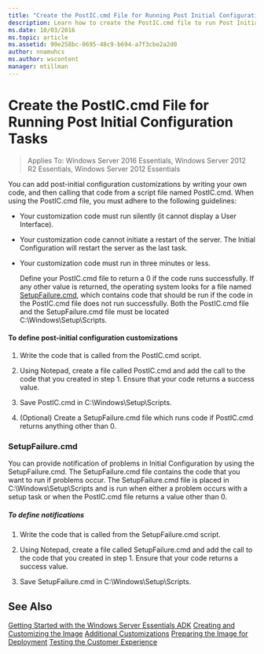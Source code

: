 ```yaml
---
title: "Create the PostIC.cmd File for Running Post Initial Configuration Tasks"
description: Learn how to create the PostIC.cmd file to run Post Initial Configuration tasks for Windows Server Essentials.
ms.date: 10/03/2016
ms.topic: article
ms.assetid: 99e258bc-0695-48c9-b694-a7f3cbe2a2d0
author: nnamuhcs
ms.author: wscontent
manager: mtillman
---
```


# Create the PostIC.cmd File for Running Post Initial Configuration Tasks

>Applies To: Windows Server 2016 Essentials, Windows Server 2012 R2 Essentials, Windows Server 2012 Essentials

You can add post-initial configuration customizations by writing your own code, and then calling that code from a script file named PostIC.cmd. When using the PostIC.cmd file, you must adhere to the following guidelines:

- Your customization code must run silently (it cannot display a User Interface).

- Your customization code cannot initiate a restart of the server. The Initial Configuration will restart the server as the last task.

- Your customization code must run in three minutes or less.

  Define your PostIC.cmd file to return a 0 if the code runs successfully. If any other value is returned, the operating system looks for a file named [SetupFailure.cmd](Create-the-PostIC.cmd-File-for-Running-Post-Initial-Configuration-Tasks.md#BKMK_SetupFailure), which contains code that should be run if the code in the PostIC.cmd file does not run successfully. Both the PostIC.cmd file and the SetupFailure.cmd file must be located C:\Windows\Setup\Scripts.

#### To define post-initial configuration customizations

1.  Write the code that is called from the PostIC.cmd script.

2.  Using Notepad, create a file called PostIC.cmd and add the call to the code that you created in step 1. Ensure that your code returns a success value.

3.  Save PostIC.cmd in C:\Windows\Setup\Scripts.

4.  (Optional) Create a SetupFailure.cmd file which runs code if PostIC.cmd returns anything other than 0.

###  <a name="BKMK_SetupFailure"></a> SetupFailure.cmd
 You can provide notification of problems in Initial Configuration by using the SetupFailure.cmd. The SetupFailure.cmd file contains the code that you want to run if problems occur. The SetupFailure.cmd file is placed in C:\Windows\Setup\Scripts and is run when either a problem occurs with a setup task or when the PostIC.cmd file returns a value other than 0.

##### To define notifications

1.  Write the code that is called from the SetupFailure.cmd script.

2.  Using Notepad, create a file called SetupFailure.cmd and add the call to the code that you created in step 1. Ensure that your code returns a success value.

3.  Save SetupFailure.cmd in C:\Windows\Setup\Scripts.

## See Also
 [Getting Started with the Windows Server Essentials ADK](Getting-Started-with-the-Windows-Server-Essentials-ADK.md)
 [Creating and Customizing the Image](Creating-and-Customizing-the-Image.md)
 [Additional Customizations](Additional-Customizations.md)
 [Preparing the Image for Deployment](Preparing-the-Image-for-Deployment.md)
 [Testing the Customer Experience](Testing-the-Customer-Experience.md)